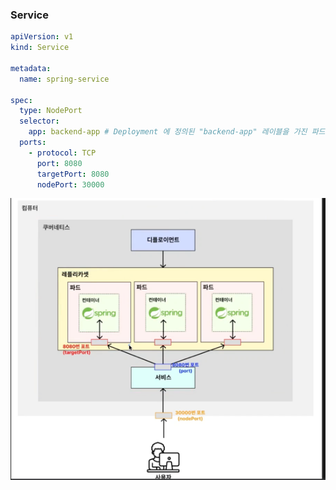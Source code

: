 ### Service
```yaml
apiVersion: v1
kind: Service

metadata:
  name: spring-service

spec:
  type: NodePort
  selector:
    app: backend-app # Deployment 에 정의된 "backend-app" 레이블을 가진 파드들을 연결
  ports:
    - protocol: TCP
      port: 8080
      targetPort: 8080
      nodePort: 30000
```
![img.png](resources/images/service.png)